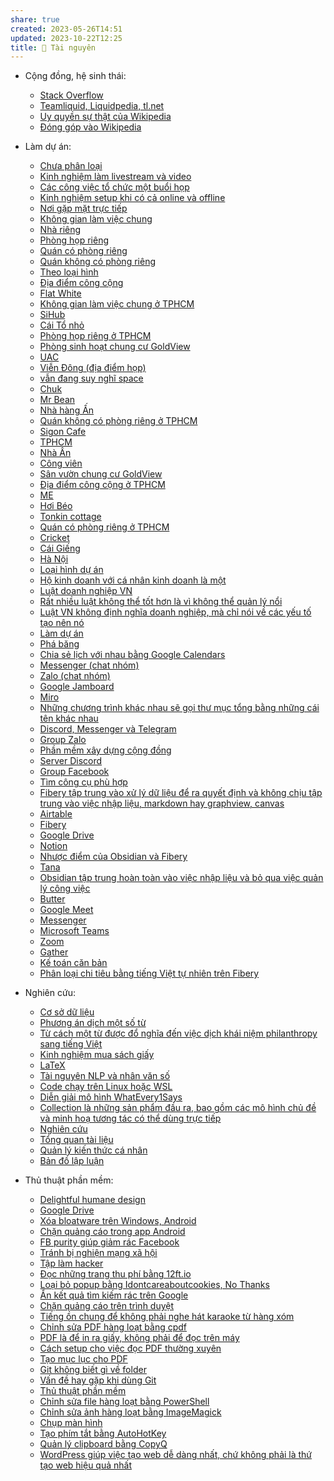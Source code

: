 ```yaml
---
share: true
created: 2023-05-26T14:51
updated: 2023-10-22T12:25
title: 📜 Tài nguyên
---
```

- Cộng đồng, hệ sinh thái: 
    - [Stack Overflow](./C%E1%BB%99ng%20%C4%91%E1%BB%93ng,%20h%E1%BB%87%20sinh%20th%C3%A1i/Stack%20Overflow.md)
    - [Teamliquid, Liquidpedia, tl.net](./C%E1%BB%99ng%20%C4%91%E1%BB%93ng,%20h%E1%BB%87%20sinh%20th%C3%A1i/Teamliquid,%20Liquidpedia,%20tl.net.md)
    - [Uy quyền sự thật của Wikipedia](./C%E1%BB%99ng%20%C4%91%E1%BB%93ng,%20h%E1%BB%87%20sinh%20th%C3%A1i/Uy%20quy%E1%BB%81n%20s%E1%BB%B1%20th%E1%BA%ADt%20c%E1%BB%A7a%20Wikipedia.md)
    - [Đóng góp vào Wikipedia](./C%E1%BB%99ng%20%C4%91%E1%BB%93ng,%20h%E1%BB%87%20sinh%20th%C3%A1i/%C4%90%C3%B3ng%20g%C3%B3p%20v%C3%A0o%20Wikipedia.md)

- Làm dự án: 
    - [Chưa phân loại](./L%C3%A0m%20d%E1%BB%B1%20%C3%A1n/Ch%C6%B0a%20ph%C3%A2n%20lo%E1%BA%A1i.md)
    - [Kinh nghiệm làm livestream và video](./L%C3%A0m%20d%E1%BB%B1%20%C3%A1n/H%E1%BA%ADu%20c%E1%BA%A7n/Kinh%20nghi%E1%BB%87m%20l%C3%A0m%20livestream%20v%C3%A0%20video.md)
    - [Các công việc tổ chức một buổi họp](./L%C3%A0m%20d%E1%BB%B1%20%C3%A1n/H%E1%BA%ADu%20c%E1%BA%A7n/C%C3%A1c%20c%C3%B4ng%20vi%E1%BB%87c%20t%E1%BB%95%20ch%E1%BB%A9c%20m%E1%BB%99t%20bu%E1%BB%95i%20h%E1%BB%8Dp.md)
    - [Kinh nghiệm setup khi có cả online và offline](./L%C3%A0m%20d%E1%BB%B1%20%C3%A1n/H%E1%BA%ADu%20c%E1%BA%A7n/Kinh%20nghi%E1%BB%87m%20setup%20khi%20c%C3%B3%20c%E1%BA%A3%20online%20v%C3%A0%20offline.md)
    - [Nơi gặp mặt trực tiếp](./L%C3%A0m%20d%E1%BB%B1%20%C3%A1n/H%E1%BA%ADu%20c%E1%BA%A7n/N%C6%A1i%20g%E1%BA%B7p%20m%E1%BA%B7t%20tr%E1%BB%B1c%20ti%E1%BA%BFp/index.md)
    - [Không gian làm việc chung](./L%C3%A0m%20d%E1%BB%B1%20%C3%A1n/H%E1%BA%ADu%20c%E1%BA%A7n/N%C6%A1i%20g%E1%BA%B7p%20m%E1%BA%B7t%20tr%E1%BB%B1c%20ti%E1%BA%BFp/Theo%20lo%E1%BA%A1i%20h%C3%ACnh/Kh%C3%B4ng%20gian%20l%C3%A0m%20vi%E1%BB%87c%20chung.md)
    - [Nhà riêng](./L%C3%A0m%20d%E1%BB%B1%20%C3%A1n/H%E1%BA%ADu%20c%E1%BA%A7n/N%C6%A1i%20g%E1%BA%B7p%20m%E1%BA%B7t%20tr%E1%BB%B1c%20ti%E1%BA%BFp/Theo%20lo%E1%BA%A1i%20h%C3%ACnh/Nh%C3%A0%20ri%C3%AAng.md)
    - [Phòng họp riêng](./L%C3%A0m%20d%E1%BB%B1%20%C3%A1n/H%E1%BA%ADu%20c%E1%BA%A7n/N%C6%A1i%20g%E1%BA%B7p%20m%E1%BA%B7t%20tr%E1%BB%B1c%20ti%E1%BA%BFp/Theo%20lo%E1%BA%A1i%20h%C3%ACnh/Ph%C3%B2ng%20h%E1%BB%8Dp%20ri%C3%AAng.md)
    - [Quán có phòng riêng](./L%C3%A0m%20d%E1%BB%B1%20%C3%A1n/H%E1%BA%ADu%20c%E1%BA%A7n/N%C6%A1i%20g%E1%BA%B7p%20m%E1%BA%B7t%20tr%E1%BB%B1c%20ti%E1%BA%BFp/Theo%20lo%E1%BA%A1i%20h%C3%ACnh/Qu%C3%A1n%20c%C3%B3%20ph%C3%B2ng%20ri%C3%AAng.md)
    - [Quán không có phòng riêng](./L%C3%A0m%20d%E1%BB%B1%20%C3%A1n/H%E1%BA%ADu%20c%E1%BA%A7n/N%C6%A1i%20g%E1%BA%B7p%20m%E1%BA%B7t%20tr%E1%BB%B1c%20ti%E1%BA%BFp/Theo%20lo%E1%BA%A1i%20h%C3%ACnh/Qu%C3%A1n%20kh%C3%B4ng%20c%C3%B3%20ph%C3%B2ng%20ri%C3%AAng.md)
    - [Theo loại hình](./L%C3%A0m%20d%E1%BB%B1%20%C3%A1n/H%E1%BA%ADu%20c%E1%BA%A7n/N%C6%A1i%20g%E1%BA%B7p%20m%E1%BA%B7t%20tr%E1%BB%B1c%20ti%E1%BA%BFp/Theo%20lo%E1%BA%A1i%20h%C3%ACnh/index.md)
    - [Địa điểm công cộng](./L%C3%A0m%20d%E1%BB%B1%20%C3%A1n/H%E1%BA%ADu%20c%E1%BA%A7n/N%C6%A1i%20g%E1%BA%B7p%20m%E1%BA%B7t%20tr%E1%BB%B1c%20ti%E1%BA%BFp/Theo%20lo%E1%BA%A1i%20h%C3%ACnh/%C4%90%E1%BB%8Ba%20%C4%91i%E1%BB%83m%20c%C3%B4ng%20c%E1%BB%99ng.md)
    - [Flat White](./L%C3%A0m%20d%E1%BB%B1%20%C3%A1n/H%E1%BA%ADu%20c%E1%BA%A7n/N%C6%A1i%20g%E1%BA%B7p%20m%E1%BA%B7t%20tr%E1%BB%B1c%20ti%E1%BA%BFp/Theo%20th%C3%A0nh%20ph%E1%BB%91/TPHCM/Kh%C3%B4ng%20gian%20l%C3%A0m%20vi%E1%BB%87c%20chung%20%E1%BB%9F%20TPHCM/Flat%20White.md)
    - [Không gian làm việc chung ở TPHCM](./L%C3%A0m%20d%E1%BB%B1%20%C3%A1n/H%E1%BA%ADu%20c%E1%BA%A7n/N%C6%A1i%20g%E1%BA%B7p%20m%E1%BA%B7t%20tr%E1%BB%B1c%20ti%E1%BA%BFp/Theo%20th%C3%A0nh%20ph%E1%BB%91/TPHCM/Kh%C3%B4ng%20gian%20l%C3%A0m%20vi%E1%BB%87c%20chung%20%E1%BB%9F%20TPHCM/index.md)
    - [SiHub](./L%C3%A0m%20d%E1%BB%B1%20%C3%A1n/H%E1%BA%ADu%20c%E1%BA%A7n/N%C6%A1i%20g%E1%BA%B7p%20m%E1%BA%B7t%20tr%E1%BB%B1c%20ti%E1%BA%BFp/Theo%20th%C3%A0nh%20ph%E1%BB%91/TPHCM/Kh%C3%B4ng%20gian%20l%C3%A0m%20vi%E1%BB%87c%20chung%20%E1%BB%9F%20TPHCM/SiHub.md)
    - [Cái Tổ nhỏ](./L%C3%A0m%20d%E1%BB%B1%20%C3%A1n/H%E1%BA%ADu%20c%E1%BA%A7n/N%C6%A1i%20g%E1%BA%B7p%20m%E1%BA%B7t%20tr%E1%BB%B1c%20ti%E1%BA%BFp/Theo%20th%C3%A0nh%20ph%E1%BB%91/TPHCM/Ph%C3%B2ng%20h%E1%BB%8Dp%20ri%C3%AAng%20%E1%BB%9F%20TPHCM/C%C3%A1i%20T%E1%BB%95%20nh%E1%BB%8F.md)
    - [Phòng họp riêng ở TPHCM](./L%C3%A0m%20d%E1%BB%B1%20%C3%A1n/H%E1%BA%ADu%20c%E1%BA%A7n/N%C6%A1i%20g%E1%BA%B7p%20m%E1%BA%B7t%20tr%E1%BB%B1c%20ti%E1%BA%BFp/Theo%20th%C3%A0nh%20ph%E1%BB%91/TPHCM/Ph%C3%B2ng%20h%E1%BB%8Dp%20ri%C3%AAng%20%E1%BB%9F%20TPHCM/index.md)
    - [Phòng sinh hoạt chung cư GoldView](./L%C3%A0m%20d%E1%BB%B1%20%C3%A1n/H%E1%BA%ADu%20c%E1%BA%A7n/N%C6%A1i%20g%E1%BA%B7p%20m%E1%BA%B7t%20tr%E1%BB%B1c%20ti%E1%BA%BFp/Theo%20th%C3%A0nh%20ph%E1%BB%91/TPHCM/Ph%C3%B2ng%20h%E1%BB%8Dp%20ri%C3%AAng%20%E1%BB%9F%20TPHCM/Ph%C3%B2ng%20sinh%20ho%E1%BA%A1t%20chung%20c%C6%B0%20GoldView.md)
    - [UAC](./L%C3%A0m%20d%E1%BB%B1%20%C3%A1n/H%E1%BA%ADu%20c%E1%BA%A7n/N%C6%A1i%20g%E1%BA%B7p%20m%E1%BA%B7t%20tr%E1%BB%B1c%20ti%E1%BA%BFp/Theo%20th%C3%A0nh%20ph%E1%BB%91/TPHCM/Ph%C3%B2ng%20h%E1%BB%8Dp%20ri%C3%AAng%20%E1%BB%9F%20TPHCM/UAC.md)
    - [Viễn Đông (địa điểm họp)](./L%C3%A0m%20d%E1%BB%B1%20%C3%A1n/H%E1%BA%ADu%20c%E1%BA%A7n/N%C6%A1i%20g%E1%BA%B7p%20m%E1%BA%B7t%20tr%E1%BB%B1c%20ti%E1%BA%BFp/Theo%20th%C3%A0nh%20ph%E1%BB%91/TPHCM/Ph%C3%B2ng%20h%E1%BB%8Dp%20ri%C3%AAng%20%E1%BB%9F%20TPHCM/Vi%E1%BB%85n%20%C4%90%C3%B4ng%20(%C4%91%E1%BB%8Ba%20%C4%91i%E1%BB%83m%20h%E1%BB%8Dp).md)
    - [vẫn đang suy nghĩ space](./L%C3%A0m%20d%E1%BB%B1%20%C3%A1n/H%E1%BA%ADu%20c%E1%BA%A7n/N%C6%A1i%20g%E1%BA%B7p%20m%E1%BA%B7t%20tr%E1%BB%B1c%20ti%E1%BA%BFp/Theo%20th%C3%A0nh%20ph%E1%BB%91/TPHCM/Ph%C3%B2ng%20h%E1%BB%8Dp%20ri%C3%AAng%20%E1%BB%9F%20TPHCM/v%E1%BA%ABn%20%C4%91ang%20suy%20ngh%C4%A9%20space.md)
    - [Chuk](./L%C3%A0m%20d%E1%BB%B1%20%C3%A1n/H%E1%BA%ADu%20c%E1%BA%A7n/N%C6%A1i%20g%E1%BA%B7p%20m%E1%BA%B7t%20tr%E1%BB%B1c%20ti%E1%BA%BFp/Theo%20th%C3%A0nh%20ph%E1%BB%91/TPHCM/Qu%C3%A1n%20kh%C3%B4ng%20c%C3%B3%20ph%C3%B2ng%20ri%C3%AAng%20%E1%BB%9F%20TPHCM/Chuk.md)
    - [Mr Bean](./L%C3%A0m%20d%E1%BB%B1%20%C3%A1n/H%E1%BA%ADu%20c%E1%BA%A7n/N%C6%A1i%20g%E1%BA%B7p%20m%E1%BA%B7t%20tr%E1%BB%B1c%20ti%E1%BA%BFp/Theo%20th%C3%A0nh%20ph%E1%BB%91/TPHCM/Qu%C3%A1n%20kh%C3%B4ng%20c%C3%B3%20ph%C3%B2ng%20ri%C3%AAng%20%E1%BB%9F%20TPHCM/Mr%20Bean.md)
    - [Nhà hàng Ấn](./L%C3%A0m%20d%E1%BB%B1%20%C3%A1n/H%E1%BA%ADu%20c%E1%BA%A7n/N%C6%A1i%20g%E1%BA%B7p%20m%E1%BA%B7t%20tr%E1%BB%B1c%20ti%E1%BA%BFp/Theo%20th%C3%A0nh%20ph%E1%BB%91/TPHCM/Qu%C3%A1n%20kh%C3%B4ng%20c%C3%B3%20ph%C3%B2ng%20ri%C3%AAng%20%E1%BB%9F%20TPHCM/Nh%C3%A0%20h%C3%A0ng%20%E1%BA%A4n.md)
    - [Quán không có phòng riêng ở TPHCM](./L%C3%A0m%20d%E1%BB%B1%20%C3%A1n/H%E1%BA%ADu%20c%E1%BA%A7n/N%C6%A1i%20g%E1%BA%B7p%20m%E1%BA%B7t%20tr%E1%BB%B1c%20ti%E1%BA%BFp/Theo%20th%C3%A0nh%20ph%E1%BB%91/TPHCM/Qu%C3%A1n%20kh%C3%B4ng%20c%C3%B3%20ph%C3%B2ng%20ri%C3%AAng%20%E1%BB%9F%20TPHCM/index.md)
    - [Sigon Cafe](./L%C3%A0m%20d%E1%BB%B1%20%C3%A1n/H%E1%BA%ADu%20c%E1%BA%A7n/N%C6%A1i%20g%E1%BA%B7p%20m%E1%BA%B7t%20tr%E1%BB%B1c%20ti%E1%BA%BFp/Theo%20th%C3%A0nh%20ph%E1%BB%91/TPHCM/Qu%C3%A1n%20kh%C3%B4ng%20c%C3%B3%20ph%C3%B2ng%20ri%C3%AAng%20%E1%BB%9F%20TPHCM/Sigon%20Cafe.md)
    - [TPHCM](./L%C3%A0m%20d%E1%BB%B1%20%C3%A1n/H%E1%BA%ADu%20c%E1%BA%A7n/N%C6%A1i%20g%E1%BA%B7p%20m%E1%BA%B7t%20tr%E1%BB%B1c%20ti%E1%BA%BFp/Theo%20th%C3%A0nh%20ph%E1%BB%91/TPHCM/index.md)
    - [Nhà Ân](Nh%C3%A0%20%C3%82n.md)
    - [Công viên](./L%C3%A0m%20d%E1%BB%B1%20%C3%A1n/H%E1%BA%ADu%20c%E1%BA%A7n/N%C6%A1i%20g%E1%BA%B7p%20m%E1%BA%B7t%20tr%E1%BB%B1c%20ti%E1%BA%BFp/Theo%20th%C3%A0nh%20ph%E1%BB%91/TPHCM/%C4%90%E1%BB%8Ba%20%C4%91i%E1%BB%83m%20c%C3%B4ng%20c%E1%BB%99ng%20%E1%BB%9F%20TPHCM/C%C3%B4ng%20vi%C3%AAn.md)
    - [Sân vườn chung cư GoldView](./L%C3%A0m%20d%E1%BB%B1%20%C3%A1n/H%E1%BA%ADu%20c%E1%BA%A7n/N%C6%A1i%20g%E1%BA%B7p%20m%E1%BA%B7t%20tr%E1%BB%B1c%20ti%E1%BA%BFp/Theo%20th%C3%A0nh%20ph%E1%BB%91/TPHCM/%C4%90%E1%BB%8Ba%20%C4%91i%E1%BB%83m%20c%C3%B4ng%20c%E1%BB%99ng%20%E1%BB%9F%20TPHCM/S%C3%A2n%20v%C6%B0%E1%BB%9Dn%20chung%20c%C6%B0%20GoldView.md)
    - [Địa điểm công cộng ở TPHCM](./L%C3%A0m%20d%E1%BB%B1%20%C3%A1n/H%E1%BA%ADu%20c%E1%BA%A7n/N%C6%A1i%20g%E1%BA%B7p%20m%E1%BA%B7t%20tr%E1%BB%B1c%20ti%E1%BA%BFp/Theo%20th%C3%A0nh%20ph%E1%BB%91/TPHCM/%C4%90%E1%BB%8Ba%20%C4%91i%E1%BB%83m%20c%C3%B4ng%20c%E1%BB%99ng%20%E1%BB%9F%20TPHCM/index.md)
    - [ME](./L%C3%A0m%20d%E1%BB%B1%20%C3%A1n/H%E1%BA%ADu%20c%E1%BA%A7n/N%C6%A1i%20g%E1%BA%B7p%20m%E1%BA%B7t%20tr%E1%BB%B1c%20ti%E1%BA%BFp/Theo%20th%C3%A0nh%20ph%E1%BB%91/TPHCM/Qu%C3%A1n%20c%C3%B3%20ph%C3%B2ng%20ri%C3%AAng%20%E1%BB%9F%20TPHCM/ME.md)
    - [Hơi Béo](./L%C3%A0m%20d%E1%BB%B1%20%C3%A1n/H%E1%BA%ADu%20c%E1%BA%A7n/N%C6%A1i%20g%E1%BA%B7p%20m%E1%BA%B7t%20tr%E1%BB%B1c%20ti%E1%BA%BFp/Theo%20th%C3%A0nh%20ph%E1%BB%91/TPHCM/Qu%C3%A1n%20c%C3%B3%20ph%C3%B2ng%20ri%C3%AAng%20%E1%BB%9F%20TPHCM/H%C6%A1i%20B%C3%A9o.md)
    - [Tonkin cottage](./L%C3%A0m%20d%E1%BB%B1%20%C3%A1n/H%E1%BA%ADu%20c%E1%BA%A7n/N%C6%A1i%20g%E1%BA%B7p%20m%E1%BA%B7t%20tr%E1%BB%B1c%20ti%E1%BA%BFp/Theo%20th%C3%A0nh%20ph%E1%BB%91/TPHCM/Qu%C3%A1n%20c%C3%B3%20ph%C3%B2ng%20ri%C3%AAng%20%E1%BB%9F%20TPHCM/Tonkin%20cottage.md)
    - [Quán có phòng riêng ở TPHCM](./L%C3%A0m%20d%E1%BB%B1%20%C3%A1n/H%E1%BA%ADu%20c%E1%BA%A7n/N%C6%A1i%20g%E1%BA%B7p%20m%E1%BA%B7t%20tr%E1%BB%B1c%20ti%E1%BA%BFp/Theo%20th%C3%A0nh%20ph%E1%BB%91/TPHCM/Qu%C3%A1n%20c%C3%B3%20ph%C3%B2ng%20ri%C3%AAng%20%E1%BB%9F%20TPHCM/index.md)
    - [Cricket](./L%C3%A0m%20d%E1%BB%B1%20%C3%A1n/H%E1%BA%ADu%20c%E1%BA%A7n/N%C6%A1i%20g%E1%BA%B7p%20m%E1%BA%B7t%20tr%E1%BB%B1c%20ti%E1%BA%BFp/Theo%20th%C3%A0nh%20ph%E1%BB%91/H%C3%A0%20N%E1%BB%99i/Cricket.md)
    - [Cái Giếng](./L%C3%A0m%20d%E1%BB%B1%20%C3%A1n/H%E1%BA%ADu%20c%E1%BA%A7n/N%C6%A1i%20g%E1%BA%B7p%20m%E1%BA%B7t%20tr%E1%BB%B1c%20ti%E1%BA%BFp/Theo%20th%C3%A0nh%20ph%E1%BB%91/H%C3%A0%20N%E1%BB%99i/C%C3%A1i%20Gi%E1%BA%BFng.md)
    - [Hà Nội](./L%C3%A0m%20d%E1%BB%B1%20%C3%A1n/H%E1%BA%ADu%20c%E1%BA%A7n/N%C6%A1i%20g%E1%BA%B7p%20m%E1%BA%B7t%20tr%E1%BB%B1c%20ti%E1%BA%BFp/Theo%20th%C3%A0nh%20ph%E1%BB%91/H%C3%A0%20N%E1%BB%99i/index.md)
    - [Loại hình dự án](./L%C3%A0m%20d%E1%BB%B1%20%C3%A1n/Lo%E1%BA%A1i%20h%C3%ACnh%20d%E1%BB%B1%20%C3%A1n.md)
    - [Hộ kinh doanh với cá nhân kinh doanh là một](./L%C3%A0m%20d%E1%BB%B1%20%C3%A1n/Lu%E1%BA%ADt%20ph%C3%A1p/H%E1%BB%99%20kinh%20doanh%20v%E1%BB%9Bi%20c%C3%A1%20nh%C3%A2n%20kinh%20doanh%20l%C3%A0%20m%E1%BB%99t.md)
    - [Luật doanh nghiệp VN](./L%C3%A0m%20d%E1%BB%B1%20%C3%A1n/Lu%E1%BA%ADt%20ph%C3%A1p/Lu%E1%BA%ADt%20doanh%20nghi%E1%BB%87p%20VN.md)
    - [Rất nhiều luật không thể tốt hơn là vì không thể quản lý nổi](./L%C3%A0m%20d%E1%BB%B1%20%C3%A1n/Lu%E1%BA%ADt%20ph%C3%A1p/R%E1%BA%A5t%20nhi%E1%BB%81u%20lu%E1%BA%ADt%20kh%C3%B4ng%20th%E1%BB%83%20t%E1%BB%91t%20h%C6%A1n%20l%C3%A0%20v%C3%AC%20kh%C3%B4ng%20th%E1%BB%83%20qu%E1%BA%A3n%20l%C3%BD%20n%E1%BB%95i.md)
    - [Luật VN không định nghĩa doanh nghiệp, mà chỉ nói về các yếu tố tạo nên nó](./L%C3%A0m%20d%E1%BB%B1%20%C3%A1n/Lu%E1%BA%ADt%20ph%C3%A1p/Lu%E1%BA%ADt%20VN%20kh%C3%B4ng%20%C4%91%E1%BB%8Bnh%20ngh%C4%A9a%20doanh%20nghi%E1%BB%87p,%20m%C3%A0%20ch%E1%BB%89%20n%C3%B3i%20v%E1%BB%81%20c%C3%A1c%20y%E1%BA%BFu%20t%E1%BB%91%20t%E1%BA%A1o%20n%C3%AAn%20n%C3%B3.md)
    - [Làm dự án](L%C3%A0m%20d%E1%BB%B1%20%C3%A1n.md)
    - [Phá băng](./L%C3%A0m%20d%E1%BB%B1%20%C3%A1n/Ph%C3%A1%20b%C4%83ng.md)
    - [Chia sẻ lịch với nhau bằng Google Calendars](./L%C3%A0m%20d%E1%BB%B1%20%C3%A1n/Ph%E1%BA%A7n%20m%E1%BB%81m%20l%C3%A0m%20vi%E1%BB%87c%20nh%C3%B3m%20(groupware)/Chia%20s%E1%BA%BB%20l%E1%BB%8Bch%20v%E1%BB%9Bi%20nhau%20b%E1%BA%B1ng%20Google%20Calendars.md)
    - [Messenger (chat nhóm)](./L%C3%A0m%20d%E1%BB%B1%20%C3%A1n/Ph%E1%BA%A7n%20m%E1%BB%81m%20l%C3%A0m%20vi%E1%BB%87c%20nh%C3%B3m%20(groupware)/Ph%E1%BA%A7n%20m%E1%BB%81m%20chat%20nh%C3%B3m/Messenger%20(chat%20nh%C3%B3m).md)
    - [Zalo (chat nhóm)](./L%C3%A0m%20d%E1%BB%B1%20%C3%A1n/Ph%E1%BA%A7n%20m%E1%BB%81m%20l%C3%A0m%20vi%E1%BB%87c%20nh%C3%B3m%20(groupware)/Ph%E1%BA%A7n%20m%E1%BB%81m%20chat%20nh%C3%B3m/Zalo%20(chat%20nh%C3%B3m).md)
    - [Google Jamboard](./L%C3%A0m%20d%E1%BB%B1%20%C3%A1n/Ph%E1%BA%A7n%20m%E1%BB%81m%20l%C3%A0m%20vi%E1%BB%87c%20nh%C3%B3m%20(groupware)/Ph%E1%BA%A7n%20m%E1%BB%81m%20minh%20ho%E1%BA%A1%20cho%20nh%C3%B3m/Google%20Jamboard.md)
    - [Miro](./L%C3%A0m%20d%E1%BB%B1%20%C3%A1n/Ph%E1%BA%A7n%20m%E1%BB%81m%20l%C3%A0m%20vi%E1%BB%87c%20nh%C3%B3m%20(groupware)/Ph%E1%BA%A7n%20m%E1%BB%81m%20minh%20ho%E1%BA%A1%20cho%20nh%C3%B3m/Miro.md)
    - [Những chương trình khác nhau sẽ gọi thư mục tổng bằng những cái tên khác nhau](./L%C3%A0m%20d%E1%BB%B1%20%C3%A1n/Ph%E1%BA%A7n%20m%E1%BB%81m%20l%C3%A0m%20vi%E1%BB%87c%20nh%C3%B3m%20(groupware)/Nh%E1%BB%AFng%20ch%C6%B0%C6%A1ng%20tr%C3%ACnh%20kh%C3%A1c%20nhau%20s%E1%BA%BD%20g%E1%BB%8Di%20th%C6%B0%20m%E1%BB%A5c%20t%E1%BB%95ng%20b%E1%BA%B1ng%20nh%E1%BB%AFng%20c%C3%A1i%20t%C3%AAn%20kh%C3%A1c%20nhau.md)
    - [Discord, Messenger và Telegram](./L%C3%A0m%20d%E1%BB%B1%20%C3%A1n/Ph%E1%BA%A7n%20m%E1%BB%81m%20l%C3%A0m%20vi%E1%BB%87c%20nh%C3%B3m%20(groupware)/Ph%E1%BA%A7n%20m%E1%BB%81m%20x%C3%A2y%20d%E1%BB%B1ng%20c%E1%BB%99ng%20%C4%91%E1%BB%93ng/Discord,%20Messenger%20v%C3%A0%20Telegram.md)
    - [Group Zalo](./L%C3%A0m%20d%E1%BB%B1%20%C3%A1n/Ph%E1%BA%A7n%20m%E1%BB%81m%20l%C3%A0m%20vi%E1%BB%87c%20nh%C3%B3m%20(groupware)/Ph%E1%BA%A7n%20m%E1%BB%81m%20x%C3%A2y%20d%E1%BB%B1ng%20c%E1%BB%99ng%20%C4%91%E1%BB%93ng/Group%20Zalo.md)
    - [Phần mềm xây dựng cộng đồng](./L%C3%A0m%20d%E1%BB%B1%20%C3%A1n/Ph%E1%BA%A7n%20m%E1%BB%81m%20l%C3%A0m%20vi%E1%BB%87c%20nh%C3%B3m%20(groupware)/Ph%E1%BA%A7n%20m%E1%BB%81m%20x%C3%A2y%20d%E1%BB%B1ng%20c%E1%BB%99ng%20%C4%91%E1%BB%93ng/index.md)
    - [Server Discord](./L%C3%A0m%20d%E1%BB%B1%20%C3%A1n/Ph%E1%BA%A7n%20m%E1%BB%81m%20l%C3%A0m%20vi%E1%BB%87c%20nh%C3%B3m%20(groupware)/Ph%E1%BA%A7n%20m%E1%BB%81m%20x%C3%A2y%20d%E1%BB%B1ng%20c%E1%BB%99ng%20%C4%91%E1%BB%93ng/Server%20Discord.md)
    - [Group Facebook](./L%C3%A0m%20d%E1%BB%B1%20%C3%A1n/Ph%E1%BA%A7n%20m%E1%BB%81m%20l%C3%A0m%20vi%E1%BB%87c%20nh%C3%B3m%20(groupware)/Ph%E1%BA%A7n%20m%E1%BB%81m%20x%C3%A2y%20d%E1%BB%B1ng%20c%E1%BB%99ng%20%C4%91%E1%BB%93ng/Group%20Facebook.md)
    - [Tìm công cụ phù hợp](./L%C3%A0m%20d%E1%BB%B1%20%C3%A1n/Ph%E1%BA%A7n%20m%E1%BB%81m%20l%C3%A0m%20vi%E1%BB%87c%20nh%C3%B3m%20(groupware)/T%C3%ACm%20c%C3%B4ng%20c%E1%BB%A5%20ph%C3%B9%20h%E1%BB%A3p.md)
    - [Fibery tập trung vào xử lý dữ liệu để ra quyết định và không chịu tập trung vào việc nhập liệu, markdown hay graphview, canvas](./L%C3%A0m%20d%E1%BB%B1%20%C3%A1n/Ph%E1%BA%A7n%20m%E1%BB%81m%20l%C3%A0m%20vi%E1%BB%87c%20nh%C3%B3m%20(groupware)/Ph%E1%BA%A7n%20m%E1%BB%81m%20qu%E1%BA%A3n%20l%C3%BD%20c%C3%B4ng%20vi%E1%BB%87c/Fibery%20t%E1%BA%ADp%20trung%20v%C3%A0o%20x%E1%BB%AD%20l%C3%BD%20d%E1%BB%AF%20li%E1%BB%87u%20%C4%91%E1%BB%83%20ra%20quy%E1%BA%BFt%20%C4%91%E1%BB%8Bnh%20v%C3%A0%20kh%C3%B4ng%20ch%E1%BB%8Bu%20t%E1%BA%ADp%20trung%20v%C3%A0o%20vi%E1%BB%87c%20nh%E1%BA%ADp%20li%E1%BB%87u,%20markdown%20hay%20graphview,%20canvas.md)
    - [Airtable](./L%C3%A0m%20d%E1%BB%B1%20%C3%A1n/Ph%E1%BA%A7n%20m%E1%BB%81m%20l%C3%A0m%20vi%E1%BB%87c%20nh%C3%B3m%20(groupware)/Ph%E1%BA%A7n%20m%E1%BB%81m%20qu%E1%BA%A3n%20l%C3%BD%20c%C3%B4ng%20vi%E1%BB%87c/Airtable.md)
    - [Fibery](./L%C3%A0m%20d%E1%BB%B1%20%C3%A1n/Ph%E1%BA%A7n%20m%E1%BB%81m%20l%C3%A0m%20vi%E1%BB%87c%20nh%C3%B3m%20(groupware)/Ph%E1%BA%A7n%20m%E1%BB%81m%20qu%E1%BA%A3n%20l%C3%BD%20c%C3%B4ng%20vi%E1%BB%87c/Fibery.md)
    - [Google Drive](./L%C3%A0m%20d%E1%BB%B1%20%C3%A1n/Ph%E1%BA%A7n%20m%E1%BB%81m%20l%C3%A0m%20vi%E1%BB%87c%20nh%C3%B3m%20(groupware)/Ph%E1%BA%A7n%20m%E1%BB%81m%20qu%E1%BA%A3n%20l%C3%BD%20c%C3%B4ng%20vi%E1%BB%87c/Google%20Drive.md)
    - [Notion](./L%C3%A0m%20d%E1%BB%B1%20%C3%A1n/Ph%E1%BA%A7n%20m%E1%BB%81m%20l%C3%A0m%20vi%E1%BB%87c%20nh%C3%B3m%20(groupware)/Ph%E1%BA%A7n%20m%E1%BB%81m%20qu%E1%BA%A3n%20l%C3%BD%20c%C3%B4ng%20vi%E1%BB%87c/Notion.md)
    - [Nhược điểm của Obsidian và Fibery](./L%C3%A0m%20d%E1%BB%B1%20%C3%A1n/Ph%E1%BA%A7n%20m%E1%BB%81m%20l%C3%A0m%20vi%E1%BB%87c%20nh%C3%B3m%20(groupware)/Ph%E1%BA%A7n%20m%E1%BB%81m%20qu%E1%BA%A3n%20l%C3%BD%20c%C3%B4ng%20vi%E1%BB%87c/Nh%C6%B0%E1%BB%A3c%20%C4%91i%E1%BB%83m%20c%E1%BB%A7a%20Obsidian%20v%C3%A0%20Fibery.md)
    - [Tana](./L%C3%A0m%20d%E1%BB%B1%20%C3%A1n/Ph%E1%BA%A7n%20m%E1%BB%81m%20l%C3%A0m%20vi%E1%BB%87c%20nh%C3%B3m%20(groupware)/Ph%E1%BA%A7n%20m%E1%BB%81m%20qu%E1%BA%A3n%20l%C3%BD%20c%C3%B4ng%20vi%E1%BB%87c/Tana.md)
    - [Obsidian tập trung hoàn toàn vào việc nhập liệu và bỏ qua việc quản lý công việc](./L%C3%A0m%20d%E1%BB%B1%20%C3%A1n/Ph%E1%BA%A7n%20m%E1%BB%81m%20l%C3%A0m%20vi%E1%BB%87c%20nh%C3%B3m%20(groupware)/Ph%E1%BA%A7n%20m%E1%BB%81m%20qu%E1%BA%A3n%20l%C3%BD%20c%C3%B4ng%20vi%E1%BB%87c/Obsidian%20t%E1%BA%ADp%20trung%20ho%C3%A0n%20to%C3%A0n%20v%C3%A0o%20vi%E1%BB%87c%20nh%E1%BA%ADp%20li%E1%BB%87u%20v%C3%A0%20b%E1%BB%8F%20qua%20vi%E1%BB%87c%20qu%E1%BA%A3n%20l%C3%BD%20c%C3%B4ng%20vi%E1%BB%87c.md)
    - [Butter](./L%C3%A0m%20d%E1%BB%B1%20%C3%A1n/Ph%E1%BA%A7n%20m%E1%BB%81m%20l%C3%A0m%20vi%E1%BB%87c%20nh%C3%B3m%20(groupware)/Ph%E1%BA%A7n%20m%E1%BB%81m%20g%E1%BB%8Di%20video/Butter.md)
    - [Google Meet](./L%C3%A0m%20d%E1%BB%B1%20%C3%A1n/Ph%E1%BA%A7n%20m%E1%BB%81m%20l%C3%A0m%20vi%E1%BB%87c%20nh%C3%B3m%20(groupware)/Ph%E1%BA%A7n%20m%E1%BB%81m%20g%E1%BB%8Di%20video/Google%20Meet.md)
    - [Messenger](./L%C3%A0m%20d%E1%BB%B1%20%C3%A1n/Ph%E1%BA%A7n%20m%E1%BB%81m%20l%C3%A0m%20vi%E1%BB%87c%20nh%C3%B3m%20(groupware)/Ph%E1%BA%A7n%20m%E1%BB%81m%20g%E1%BB%8Di%20video/Messenger.md)
    - [Microsoft Teams](./L%C3%A0m%20d%E1%BB%B1%20%C3%A1n/Ph%E1%BA%A7n%20m%E1%BB%81m%20l%C3%A0m%20vi%E1%BB%87c%20nh%C3%B3m%20(groupware)/Ph%E1%BA%A7n%20m%E1%BB%81m%20g%E1%BB%8Di%20video/Microsoft%20Teams.md)
    - [Zoom](./L%C3%A0m%20d%E1%BB%B1%20%C3%A1n/Ph%E1%BA%A7n%20m%E1%BB%81m%20l%C3%A0m%20vi%E1%BB%87c%20nh%C3%B3m%20(groupware)/Ph%E1%BA%A7n%20m%E1%BB%81m%20g%E1%BB%8Di%20video/Zoom.md)
    - [Gather](./L%C3%A0m%20d%E1%BB%B1%20%C3%A1n/Ph%E1%BA%A7n%20m%E1%BB%81m%20l%C3%A0m%20vi%E1%BB%87c%20nh%C3%B3m%20(groupware)/Ph%E1%BA%A7n%20m%E1%BB%81m%20g%E1%BB%8Di%20video/Gather.md)
    - [Kế toán căn bản](./L%C3%A0m%20d%E1%BB%B1%20%C3%A1n/Qu%E1%BA%A3n%20l%C3%BD%20qu%E1%BB%B9/K%E1%BA%BF%20to%C3%A1n%20c%C4%83n%20b%E1%BA%A3n.md)
    - [Phân loại chi tiêu bằng tiếng Việt tự nhiên trên Fibery](./L%C3%A0m%20d%E1%BB%B1%20%C3%A1n/Qu%E1%BA%A3n%20l%C3%BD%20qu%E1%BB%B9/Ph%C3%A2n%20lo%E1%BA%A1i%20chi%20ti%C3%AAu%20b%E1%BA%B1ng%20ti%E1%BA%BFng%20Vi%E1%BB%87t%20t%E1%BB%B1%20nhi%C3%AAn%20tr%C3%AAn%20Fibery.md)

- Nghiên cứu: 
    - [Cơ sở dữ liệu](./Nghi%C3%AAn%20c%E1%BB%A9u/C%C6%A1%20s%E1%BB%9F%20d%E1%BB%AF%20li%E1%BB%87u.md)
    - [Phương án dịch một số từ](./Nghi%C3%AAn%20c%E1%BB%A9u/D%E1%BB%8Bch/Ph%C6%B0%C6%A1ng%20%C3%A1n%20d%E1%BB%8Bch%20m%E1%BB%99t%20s%E1%BB%91%20t%E1%BB%AB.md)
    - [Từ cách một từ được đổ nghĩa đến việc dịch khái niệm philanthropy sang tiếng Việt](./Nghi%C3%AAn%20c%E1%BB%A9u/D%E1%BB%8Bch/T%E1%BB%AB%20c%C3%A1ch%20m%E1%BB%99t%20t%E1%BB%AB%20%C4%91%C6%B0%E1%BB%A3c%20%C4%91%E1%BB%95%20ngh%C4%A9a%20%C4%91%E1%BA%BFn%20vi%E1%BB%87c%20d%E1%BB%8Bch%20kh%C3%A1i%20ni%E1%BB%87m%20philanthropy%20sang%20ti%E1%BA%BFng%20Vi%E1%BB%87t.md)
    - [Kinh nghiệm mua sách giấy](./Nghi%C3%AAn%20c%E1%BB%A9u/Kinh%20nghi%E1%BB%87m%20mua%20s%C3%A1ch%20gi%E1%BA%A5y.md)
    - [LaTeX](./Nghi%C3%AAn%20c%E1%BB%A9u/LaTeX.md)
    - [Tài nguyên NLP và nhân văn số](./Nghi%C3%AAn%20c%E1%BB%A9u/Nh%C3%A2n%20v%C4%83n%20s%E1%BB%91/T%C3%A0i%20nguy%C3%AAn%20NLP%20v%C3%A0%20nh%C3%A2n%20v%C4%83n%20s%E1%BB%91.md)
    - [Code chạy trên Linux hoặc WSL](./Nghi%C3%AAn%20c%E1%BB%A9u/Nh%C3%A2n%20v%C4%83n%20s%E1%BB%91/WhatEvery1Says/Code%20ch%E1%BA%A1y%20tr%C3%AAn%20Linux%20ho%E1%BA%B7c%20WSL.md)
    - [Diễn giải mô hình WhatEvery1Says](./Nghi%C3%AAn%20c%E1%BB%A9u/Nh%C3%A2n%20v%C4%83n%20s%E1%BB%91/WhatEvery1Says/Di%E1%BB%85n%20gi%E1%BA%A3i%20m%C3%B4%20h%C3%ACnh%20WhatEvery1Says.md)
    - [Collection là những sản phẩm đầu ra, bao gồm các mô hình chủ đề và minh hoạ tương tác có thể dùng trực tiếp](./Nghi%C3%AAn%20c%E1%BB%A9u/Nh%C3%A2n%20v%C4%83n%20s%E1%BB%91/WhatEvery1Says/Collection%20l%C3%A0%20nh%E1%BB%AFng%20s%E1%BA%A3n%20ph%E1%BA%A9m%20%C4%91%E1%BA%A7u%20ra,%20bao%20g%E1%BB%93m%20c%C3%A1c%20m%C3%B4%20h%C3%ACnh%20ch%E1%BB%A7%20%C4%91%E1%BB%81%20v%C3%A0%20minh%20ho%E1%BA%A1%20t%C6%B0%C6%A1ng%20t%C3%A1c%20c%C3%B3%20th%E1%BB%83%20d%C3%B9ng%20tr%E1%BB%B1c%20ti%E1%BA%BFp.md)
    - [Nghiên cứu](./Nghi%C3%AAn%20c%E1%BB%A9u/index.md)
    - [Tổng quan tài liệu](./Nghi%C3%AAn%20c%E1%BB%A9u/Qu%E1%BA%A3n%20l%C3%BD%20ki%E1%BA%BFn%20th%E1%BB%A9c%20v%C3%A0%20l%E1%BA%ADp%20lu%E1%BA%ADn/T%E1%BB%95ng%20quan%20t%C3%A0i%20li%E1%BB%87u.md)
    - [Quản lý kiến thức cá nhân](./Nghi%C3%AAn%20c%E1%BB%A9u/Qu%E1%BA%A3n%20l%C3%BD%20ki%E1%BA%BFn%20th%E1%BB%A9c%20v%C3%A0%20l%E1%BA%ADp%20lu%E1%BA%ADn/Qu%E1%BA%A3n%20l%C3%BD%20ki%E1%BA%BFn%20th%E1%BB%A9c%20c%C3%A1%20nh%C3%A2n.md)
    - [Bản đồ lập luận](./Nghi%C3%AAn%20c%E1%BB%A9u/Qu%E1%BA%A3n%20l%C3%BD%20ki%E1%BA%BFn%20th%E1%BB%A9c%20v%C3%A0%20l%E1%BA%ADp%20lu%E1%BA%ADn/B%E1%BA%A3n%20%C4%91%E1%BB%93%20l%E1%BA%ADp%20lu%E1%BA%ADn.md)

- Thủ thuật phần mềm: 
    - [Delightful humane design](./Th%E1%BB%A7%20thu%E1%BA%ADt%20ph%E1%BA%A7n%20m%E1%BB%81m/Delightful%20humane%20design.md)
    - [Google Drive](./Th%E1%BB%A7%20thu%E1%BA%ADt%20ph%E1%BA%A7n%20m%E1%BB%81m/Google%20Drive.md)
    - [Xóa bloatware trên Windows, Android](./Th%E1%BB%A7%20thu%E1%BA%ADt%20ph%E1%BA%A7n%20m%E1%BB%81m/Lo%E1%BA%A1i%20b%E1%BB%8F%20phi%E1%BB%81n%20nhi%E1%BB%85u,%20v%C6%B0%E1%BB%A3t%20r%C3%A0o%20c%E1%BA%A3n/H%E1%BB%87%20%C4%91i%E1%BB%81u%20h%C3%A0nh/X%C3%B3a%20bloatware%20tr%C3%AAn%20Windows,%20Android.md)
    - [Chặn quảng cáo trong app Android](./Th%E1%BB%A7%20thu%E1%BA%ADt%20ph%E1%BA%A7n%20m%E1%BB%81m/Lo%E1%BA%A1i%20b%E1%BB%8F%20phi%E1%BB%81n%20nhi%E1%BB%85u,%20v%C6%B0%E1%BB%A3t%20r%C3%A0o%20c%E1%BA%A3n/H%E1%BB%87%20%C4%91i%E1%BB%81u%20h%C3%A0nh/Ch%E1%BA%B7n%20qu%E1%BA%A3ng%20c%C3%A1o%20trong%20app%20Android.md)
    - [FB purity giúp giảm rác Facebook](./Th%E1%BB%A7%20thu%E1%BA%ADt%20ph%E1%BA%A7n%20m%E1%BB%81m/Lo%E1%BA%A1i%20b%E1%BB%8F%20phi%E1%BB%81n%20nhi%E1%BB%85u,%20v%C6%B0%E1%BB%A3t%20r%C3%A0o%20c%E1%BA%A3n/Web/FB%20purity%20gi%C3%BAp%20gi%E1%BA%A3m%20r%C3%A1c%20Facebook.md)
    - [Tránh bị nghiện mạng xã hội](./Th%E1%BB%A7%20thu%E1%BA%ADt%20ph%E1%BA%A7n%20m%E1%BB%81m/Lo%E1%BA%A1i%20b%E1%BB%8F%20phi%E1%BB%81n%20nhi%E1%BB%85u,%20v%C6%B0%E1%BB%A3t%20r%C3%A0o%20c%E1%BA%A3n/Web/Tr%C3%A1nh%20b%E1%BB%8B%20nghi%E1%BB%87n%20m%E1%BA%A1ng%20x%C3%A3%20h%E1%BB%99i.md)
    - [Tập làm hacker](./Th%E1%BB%A7%20thu%E1%BA%ADt%20ph%E1%BA%A7n%20m%E1%BB%81m/Lo%E1%BA%A1i%20b%E1%BB%8F%20phi%E1%BB%81n%20nhi%E1%BB%85u,%20v%C6%B0%E1%BB%A3t%20r%C3%A0o%20c%E1%BA%A3n/Web/T%E1%BA%ADp%20l%C3%A0m%20hacker.md)
    - [Đọc những trang thu phí bằng 12ft.io](./Th%E1%BB%A7%20thu%E1%BA%ADt%20ph%E1%BA%A7n%20m%E1%BB%81m/Lo%E1%BA%A1i%20b%E1%BB%8F%20phi%E1%BB%81n%20nhi%E1%BB%85u,%20v%C6%B0%E1%BB%A3t%20r%C3%A0o%20c%E1%BA%A3n/Web/%C4%90%E1%BB%8Dc%20nh%E1%BB%AFng%20trang%20thu%20ph%C3%AD%20b%E1%BA%B1ng%2012ft.io.md)
    - [Loại bỏ popup bằng Idontcareaboutcookies, No Thanks](./Th%E1%BB%A7%20thu%E1%BA%ADt%20ph%E1%BA%A7n%20m%E1%BB%81m/Lo%E1%BA%A1i%20b%E1%BB%8F%20phi%E1%BB%81n%20nhi%E1%BB%85u,%20v%C6%B0%E1%BB%A3t%20r%C3%A0o%20c%E1%BA%A3n/Web/Lo%E1%BA%A1i%20b%E1%BB%8F%20popup%20b%E1%BA%B1ng%20Idontcareaboutcookies,%20No%20Thanks.md)
    - [Ẩn kết quả tìm kiếm rác trên Google](./Th%E1%BB%A7%20thu%E1%BA%ADt%20ph%E1%BA%A7n%20m%E1%BB%81m/Lo%E1%BA%A1i%20b%E1%BB%8F%20phi%E1%BB%81n%20nhi%E1%BB%85u,%20v%C6%B0%E1%BB%A3t%20r%C3%A0o%20c%E1%BA%A3n/Web/%E1%BA%A8n%20k%E1%BA%BFt%20qu%E1%BA%A3%20t%C3%ACm%20ki%E1%BA%BFm%20r%C3%A1c%20tr%C3%AAn%20Google.md)
    - [Chặn quảng cáo trên trình duyệt](./Th%E1%BB%A7%20thu%E1%BA%ADt%20ph%E1%BA%A7n%20m%E1%BB%81m/Lo%E1%BA%A1i%20b%E1%BB%8F%20phi%E1%BB%81n%20nhi%E1%BB%85u,%20v%C6%B0%E1%BB%A3t%20r%C3%A0o%20c%E1%BA%A3n/Web/Ch%E1%BA%B7n%20qu%E1%BA%A3ng%20c%C3%A1o%20tr%C3%AAn%20tr%C3%ACnh%20duy%E1%BB%87t.md)
    - [Tiếng ồn chung để không phải nghe hát karaoke từ hàng xóm](./Th%E1%BB%A7%20thu%E1%BA%ADt%20ph%E1%BA%A7n%20m%E1%BB%81m/Lo%E1%BA%A1i%20b%E1%BB%8F%20phi%E1%BB%81n%20nhi%E1%BB%85u,%20v%C6%B0%E1%BB%A3t%20r%C3%A0o%20c%E1%BA%A3n/Ti%E1%BA%BFng%20%E1%BB%93n%20chung%20%C4%91%E1%BB%83%20kh%C3%B4ng%20ph%E1%BA%A3i%20nghe%20h%C3%A1t%20karaoke%20t%E1%BB%AB%20h%C3%A0ng%20x%C3%B3m.md)
    - [Chỉnh sửa PDF hàng loạt bằng cpdf](./Th%E1%BB%A7%20thu%E1%BA%ADt%20ph%E1%BA%A7n%20m%E1%BB%81m/PDF/Ch%E1%BB%89nh%20s%E1%BB%ADa%20PDF%20h%C3%A0ng%20lo%E1%BA%A1t%20b%E1%BA%B1ng%20cpdf)
    - [PDF là để in ra giấy, không phải để đọc trên máy](./Th%E1%BB%A7%20thu%E1%BA%ADt%20ph%E1%BA%A7n%20m%E1%BB%81m/PDF/PDF%20l%C3%A0%20%C4%91%E1%BB%83%20in%20ra%20gi%E1%BA%A5y,%20kh%C3%B4ng%20ph%E1%BA%A3i%20%C4%91%E1%BB%83%20%C4%91%E1%BB%8Dc%20tr%C3%AAn%20m%C3%A1y.md)
    - [Cách setup cho việc đọc PDF thường xuyên](./Th%E1%BB%A7%20thu%E1%BA%ADt%20ph%E1%BA%A7n%20m%E1%BB%81m/PDF/C%C3%A1ch%20setup%20cho%20vi%E1%BB%87c%20%C4%91%E1%BB%8Dc%20PDF%20th%C6%B0%E1%BB%9Dng%20xuy%C3%AAn.md)
    - [Tạo mục lục cho PDF](./Th%E1%BB%A7%20thu%E1%BA%ADt%20ph%E1%BA%A7n%20m%E1%BB%81m/PDF/T%E1%BA%A1o%20m%E1%BB%A5c%20l%E1%BB%A5c%20cho%20PDF)
    - [Git không biết gì về folder](./Th%E1%BB%A7%20thu%E1%BA%ADt%20ph%E1%BA%A7n%20m%E1%BB%81m/Qu%E1%BA%A3n%20l%C3%BD%20phi%C3%AAn%20b%E1%BA%A3n%20b%E1%BA%B1ng%20Git/Git%20kh%C3%B4ng%20bi%E1%BA%BFt%20g%C3%AC%20v%E1%BB%81%20folder.md)
    - [Vấn đề hay gặp khi dùng Git](./Th%E1%BB%A7%20thu%E1%BA%ADt%20ph%E1%BA%A7n%20m%E1%BB%81m/Qu%E1%BA%A3n%20l%C3%BD%20phi%C3%AAn%20b%E1%BA%A3n%20b%E1%BA%B1ng%20Git/V%E1%BA%A5n%20%C4%91%E1%BB%81%20hay%20g%E1%BA%B7p%20khi%20d%C3%B9ng%20Git.md)
    - [Thủ thuật phần mềm](./Th%E1%BB%A7%20thu%E1%BA%ADt%20ph%E1%BA%A7n%20m%E1%BB%81m/index.md)
    - [Chỉnh sửa file hàng loạt bằng PowerShell](./Th%E1%BB%A7%20thu%E1%BA%ADt%20ph%E1%BA%A7n%20m%E1%BB%81m/T%E1%BB%B1%20%C4%91%E1%BB%99ng%20ho%C3%A1/Ch%E1%BB%89nh%20s%E1%BB%ADa%20file%20h%C3%A0ng%20lo%E1%BA%A1t%20b%E1%BA%B1ng%20PowerShell.md)
    - [Chỉnh sửa ảnh hàng loạt bằng ImageMagick](./Th%E1%BB%A7%20thu%E1%BA%ADt%20ph%E1%BA%A7n%20m%E1%BB%81m/T%E1%BB%B1%20%C4%91%E1%BB%99ng%20ho%C3%A1/Ch%E1%BB%89nh%20s%E1%BB%ADa%20%E1%BA%A3nh%20h%C3%A0ng%20lo%E1%BA%A1t%20b%E1%BA%B1ng%20ImageMagick.md)
    - [Chụp màn hình](./Th%E1%BB%A7%20thu%E1%BA%ADt%20ph%E1%BA%A7n%20m%E1%BB%81m/T%E1%BB%B1%20%C4%91%E1%BB%99ng%20ho%C3%A1/Ch%E1%BB%A5p%20m%C3%A0n%20h%C3%ACnh.md)
    - [Tạo phím tắt bằng AutoHotKey](./Th%E1%BB%A7%20thu%E1%BA%ADt%20ph%E1%BA%A7n%20m%E1%BB%81m/T%E1%BB%B1%20%C4%91%E1%BB%99ng%20ho%C3%A1/T%E1%BA%A1o%20ph%C3%ADm%20t%E1%BA%AFt%20b%E1%BA%B1ng%20AutoHotKey.md)
    - [Quản lý clipboard bằng CopyQ](./Th%E1%BB%A7%20thu%E1%BA%ADt%20ph%E1%BA%A7n%20m%E1%BB%81m/Qu%E1%BA%A3n%20l%C3%BD%20clipboard%20b%E1%BA%B1ng%20CopyQ.md)
    - [WordPress giúp việc tạo web dễ dàng nhất, chứ không phải là thứ tạo web hiệu quả nhất](./Th%E1%BB%A7%20thu%E1%BA%ADt%20ph%E1%BA%A7n%20m%E1%BB%81m/WordPress%20gi%C3%BAp%20vi%E1%BB%87c%20t%E1%BA%A1o%20web%20d%E1%BB%85%20d%C3%A0ng%20nh%E1%BA%A5t,%20ch%E1%BB%A9%20kh%C3%B4ng%20ph%E1%BA%A3i%20l%C3%A0%20th%E1%BB%A9%20t%E1%BA%A1o%20web%20hi%E1%BB%87u%20qu%E1%BA%A3%20nh%E1%BA%A5t.md)


